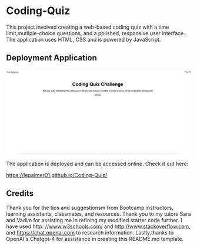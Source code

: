 # Coding-Quiz

This project involved creating a web-based coding quiz with a time limit,mutliple-choice questions, and a polished, responsive user interface. The application uses HTML, CSS and is powered by JavaScript.

## Deployment Application 
<img src = "assets/images/Screen Shot 2023-10-30 at 11.39.56 PM.png">

The application is deployed and can be accessed online. Check it out here: 

https://lepalmer01.github.io/Coding-Quiz/

## Credits
Thank you for the tips and suggestionsm from Bootcamp instructors, learning assistants, classmates, and resources. Thank you to my tutors Sara and Vadim for assisting me in refining my modified starter code further. I have used http: //www.w3schools.com/ and http://www.stackoverflow.com, and https://chat.openai.com to research information. Lastly,thanks to OpenAI's Chatgpt-4 for assistance in creating this README.md template. 